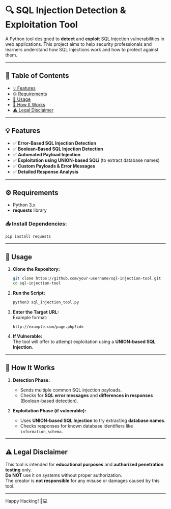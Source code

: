 # 🔍 SQL Injection Detection & Exploitation Tool

A Python tool designed to **detect** and **exploit** SQL Injection vulnerabilities in web applications. This project aims to help security professionals and learners understand how SQL Injections work and how to protect against them.

---

## 📖 **Table of Contents**
- [💡 Features](#-features)
- [⚙️ Requirements](#️-requirements)
- [🚀 Usage](#-usage)
- [🧪 How It Works](#-how-it-works)
- [⚠️ Legal Disclaimer](#️-legal-disclaimer)

---

## 💡 **Features**
- ✅ **Error-Based SQL Injection Detection**  
- ✅ **Boolean-Based SQL Injection Detection**  
- ✅ **Automated Payload Injection**  
- ✅ **Exploitation using UNION-based SQLi** (to extract database names)  
- ✅ **Custom Payloads & Error Messages**  
- ✅ **Detailed Response Analysis**

---

## ⚙️ **Requirements**

- Python 3.x  
- **requests** library  

### 📥 Install Dependencies:
```bash
pip install requests
```

---

## 🚀 **Usage**

1. **Clone the Repository:**
   ```bash
   git clone https://github.com/your-username/sql-injection-tool.git
   cd sql-injection-tool
   ```

2. **Run the Script:**
   ```bash
   python3 sql_injection_tool.py
   ```

3. **Enter the Target URL:**  
   Example format:  
   ```
   http://example.com/page.php?id=
   ```

4. **If Vulnerable:**  
   The tool will offer to attempt exploitation using a **UNION-based SQL Injection**.

---

## 🧪 **How It Works**

1. **Detection Phase:**
   - Sends multiple common SQL injection payloads.
   - Checks for **SQL error messages** and **differences in responses** (Boolean-based detection).

2. **Exploitation Phase (if vulnerable):**
   - Uses **UNION-based SQL Injection** to try extracting **database names**.
   - Checks responses for known database identifiers like `information_schema`.

---

## ⚠️ **Legal Disclaimer**
This tool is intended for **educational purposes** and **authorized penetration testing** only.  
**Do NOT** use it on systems without proper authorization.  
The creator is **not responsible** for any misuse or damages caused by this tool.

---

Happy Hacking! 🚀💻

